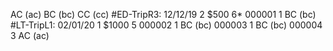 AC (ac)
BC (bc)
CC (cc)
#ED-TripR3: 12/12/19 2 $500 6*
000001 1 BC (bc)
#LT-TripL1: 02/01/20 1 $1000 5
000002 1 BC (bc)
000003 1 BC (bc)
000004 3 AC (ac)
